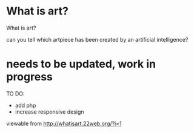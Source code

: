 # What is art?
What is art? 

can you tell which artpiece has been created by an artificial intelligence?


# needs to be updated, work in progress #
TO DO:
- add php 
- increase responsive design 


viewable from 
http://whatisart.22web.org/?i=1
